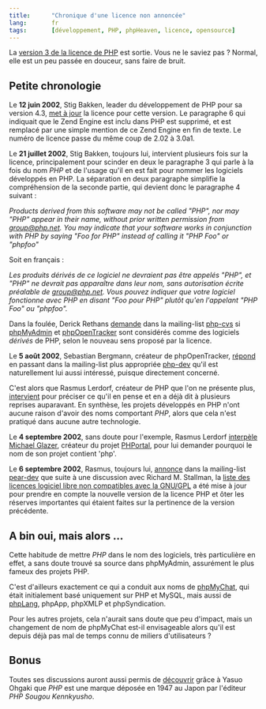 ```yaml
---
title:      "Chronique d'une licence non annoncée"
lang:       fr
tags:       [développement, PHP, phpHeaven, licence, opensource]
---
```


La [version 3 de la licence de PHP](http://www.php.net/license/3_0.txt) est sortie. Vous ne le saviez pas ? Normal, elle est un peu passée en douceur, sans faire de bruit.



## Petite chronologie

Le **12 juin 2002**, Stig Bakken, leader du développement de PHP pour sa version 4.3, [met à jour](http://cvs.php.net/diff.php/php4/LICENSE?login=2&r1=1.17&r2=1.18&ty=h) la licence pour cette version. Le paragraphe 6 qui indiquait que le Zend Engine est inclu dans PHP est supprimé, et est remplacé par une simple mention de ce Zend Engine en fin de texte. Le numéro de licence passe du même coup de 2.02 à 3.0a1.

Le **21 juillet 2002**, Stig Bakken, toujours lui, intervient plusieurs fois sur la licence, principalement pour scinder en deux le paragraphe  3 qui parle à la fois du nom *PHP* et de l'usage qu'il en est fait pour nommer les logiciels développés en PHP. La séparation en deux paragraphe simplifie la compréhension de la seconde partie, qui devient donc le paragraphe 4 suivant :

*Products derived from this software may not be called "PHP", nor may "PHP" appear in their name, without prior written permission from group@php.net.  You may indicate that your software works in conjunction with PHP by saying "Foo for PHP" instead of calling it "PHP Foo" or "phpfoo"*

Soit en français :

*Les produits dérivés de ce logiciel ne devraient pas être appelés "PHP", et "PHP" ne devrait pas apparaître dans leur nom, sans autorisation écrite préalable de group@php.net. Vous pouvez indiquer que votre logiciel fonctionne avec PHP en disant "Foo pour PHP" plutôt qu'en l'appelant "PHP Foo" ou "phpfoo".*

Dans la foulée, Derick Rethans [demande](http://marc.theaimsgroup.com/?l=php-cvs&m=102727165608460&w=2) dans la mailing-list [php-cvs](http://marc.theaimsgroup.com/?l=php-cvs&r=1&w=2) si [phpMyAdmin](http://www.phpmyadmin.net/) et [phpOpenTracker](http://phpopentracker.de/) sont considérés comme des logiciels *dérivés* de PHP, selon le nouveau sens proposé par la licence.

Le **5 août 2002**, Sebastian Bergmann, créateur de phpOpenTracker, [répond](http://marc.theaimsgroup.com/?l=php-dev&m=102858914124505&w=2) en passant dans la mailing-list plus appropriée [php-dev](http://marc.theaimsgroup.com/?l=php-dev&r=1&w=2) qu'il est naturellement lui aussi intéressé, puisque directement concerné.

C'est alors que Rasmus Lerdorf, créateur de PHP que l'on ne présente plus, [intervient](http://marc.theaimsgroup.com/?l=php-dev&m=102859018225314&w=2)  pour préciser ce qu'il en pense et en a déjà dit à plusieurs reprises auparavant. En synthèse, les projets développés en PHP n'ont aucune raison d'avoir des noms comportant *PHP*, alors que cela n'est pratiqué dans aucune autre technologie.

Le **4 septembre 2002**, sans doute pour l'exemple, Rasmus Lerdorf [interpèle](http://www.advogato.org/person/rasmus/diary.html?start=69)   [Michael Glazer](http://www.advogato.org/person/mglazer/), créateur du projet [PHPortal](http://freshmeat.net/projects/phportal/), pour lui demander pourquoi le nom de son projet contient 'php'.

Le **6 septembre 2002**, Rasmus, toujours lui, [annonce](http://marc.theaimsgroup.com/?l=pear-dev&m=103134676127239&w=2) dans la mailing-list [pear-dev](http://marc.theaimsgroup.com/?l=pear-dev&r=1&w=2) que suite à une discussion avec Richard M. Stallman, la [liste des licences logiciel libre non compatibles avec la GNU/GPL](http://www.gnu.org/licenses/license-list.html#GPLIncompatibleLicenses) a été mise à jour pour prendre en compte la nouvelle version de la licence PHP et ôter les réserves importantes qui étaient faites sur la pertinence de la version précédente.

## A bin oui, mais alors ...

Cette habitude de mettre *PHP* dans le nom des logiciels, très particulière en effet, a sans doute trouvé sa source dans phpMyAdmin, assurément le plus fameux des projets PHP.

C'est d'ailleurs exactement ce qui a conduit aux noms de [phpMyChat](http://www.phpheaven.net/phpmychat:home), qui était initialement basé uniquement sur PHP et MySQL, mais aussi de [phpLang](http://www.phpheaven.net/phplang:home), phpApp, phpXMLP et phpSyndication.

Pour les autres projets, cela n'aurait sans doute que peu d'impact, mais un changement de nom de phpMyChat est-il envisageable alors qu'il est depuis déjà pas mal de temps connu de miliers d'utilisateurs ?

## Bonus

Toutes ses discussions auront aussi permis de [découvrir](http://marc.theaimsgroup.com/?l=php-cvs&m=102738953806371&w=2) grâce à Yasuo Ohgaki que *PHP* est une marque déposée en 1947 au Japon par l'éditeur *PHP Sougou Kennkyusho*.
